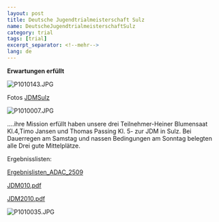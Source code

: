 ```yaml
---
layout: post
title: Deutsche Jugendtrialmeisterschaft Sulz
name: DeutscheJugendtrialmeisterschaftSulz
category: trial
tags: [trial]
excerpt_separator: <!--mehr-->
lang: de
---
```


**Erwartungen erfüllt**

![P1010143.JPG](http://lh3.ggpht.com/_Xj5VNgousKM/TK_oWo6VHsI/AAAAAAAACV8/pawBoty7mAo/s800/P1010143.JPG)

Fotos [JDMSulz](https://plus.google.com/photos/108656924518465552879)
 
<!--mehr-->

![P1010007.JPG](http://lh4.ggpht.com/_Xj5VNgousKM/TK_oGPqcmTI/AAAAAAAACVw/Wrf97meR708/s800/P1010007.JPG)

....ihre Mission erfüllt haben unsere drei Teilnehmer-Heiner Blumensaat Kl.4,Timo Jansen und Thomas Passing Kl. 5-  zur JDM in Sulz. Bei Dauerregen am Samstag und nassen Bedingungen am Sonntag belegten alle Drei gute Mittelplätze.

Ergebnisslisten:

[Ergebnislisten_ADAC_2509](/download/Ergebnislisten_ADAC_2509.pdf)

[JDM010.pdf](/download/JDM010.pdf)

[JDM2010.pdf](/download/JDM2010.pdf)

![P1010035.JPG](http://lh4.ggpht.com/_Xj5VNgousKM/TK_oQFcoqKI/AAAAAAAACV4/NqVQUxKyYXs/s800/P1010035.JPG)
